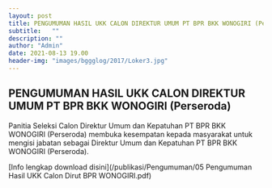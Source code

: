 ```yaml
---
layout: post
title: PENGUMUMAN HASIL UKK CALON DIREKTUR UMUM PT BPR BKK WONOGIRI (Perseroda)
subtitle:   ""
description: ""
author: "Admin"
date: 2021-08-13 19.00
header-img: "images/bggglog/2017/Loker3.jpg"
---
```



## PENGUMUMAN HASIL UKK CALON DIREKTUR UMUM PT BPR BKK WONOGIRI (Perseroda)

Panitia Seleksi Calon Direktur Umum dan Kepatuhan PT BPR BKK WONOGIRI (Perseroda) membuka kesempatan kepada masyarakat untuk mengisi jabatan sebagai Direktur Umum dan Kepatuhan PT BPR BKK WONOGIRI (Perseroda).

[Info lengkap download disini](/publikasi/Pengumuman/05 Pengumuman Hasil UKK Calon Dirut BPR WONOGIRI.pdf)

